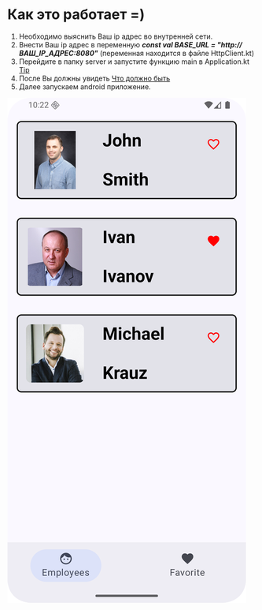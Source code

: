 # Как это работает =)

1. Необходимо выяснить Ваш ip адрес во внутренней сети.
2. Внести Ваш ip адрес в переменную ***const val BASE_URL = "http://ВАШ_IP_АДРЕС:8080"*** 
(переменная находится в файле HttpClient.kt)
3. Перейдите в папку server и запустите функцию main в Application.kt   
[Tip](img/Screenshot%202025-08-03%20at%2010.09.48.png)
4. После Вы должны увидеть [Что должно быть](img/Screenshot%202025-08-03%20at%2010.19.28.png)
5. Далее запускаем android приложение.

![Скрин](/img/Screenshot_20250803_102247.png)